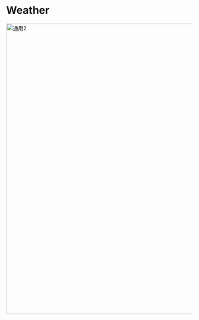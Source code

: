 # Weather
<img width="588" height="783" alt="通用2" src="https://github.com/user-attachments/assets/eb150c71-ad07-431d-889d-165954c15584" />

